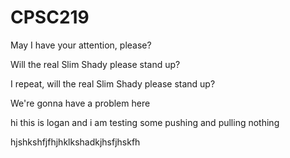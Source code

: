 # CPSC219
May I have your attention, please?

Will the real Slim Shady please stand up?

I repeat, will the real Slim Shady please stand up?

We're gonna have a problem here

hi this is logan and i am testing some pushing and pulling
nothing


hjshkshfjfhjhklkshadkjhsfjhskfh
